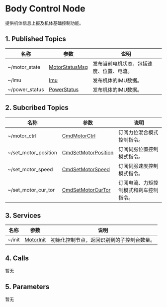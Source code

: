 # Body Control Node

提供机体信息上报及机体基础控制功能。

## 1. Published Topics

| 名称 | 参数 | 说明 |
| --- | --- | --- |
| ~/motor_state | [MotorStatusMsg](../msg/MotorStatusMsg.msg) | 发布当前电机状态，包括速度、位置、电流。 |
| ~/imu | [Imu](../msg/Imu.msg) | 发布机体的IMU数据。 |
| ~/power_status | [PowerStatus](../msg/PowerStatus.msg) | 发布机体的IMU数据。 |

## 2. Subcribed Topics

| 名称 | 参数 | 说明 |
| --- | --- | --- |
| ~/motor_ctrl | [CmdMotorCtrl](../msg/CmdMotorCtrl.msg) | 订阅力位混合模式控制指令。 |
| ~/set_motor_position | [CmdSetMotorPosition](../msg/CmdSetMotorPosition.msg) | 订阅伺服位置控制模式指令。 |
| ~/set_motor_speed | [CmdSetMotorSpeed](../msg/CmdSetMotorSpeed.msg) | 订阅伺服速度控制模式指令。 |
| ~/set_motor_cur_tor | [CmdSetMotorCurTor](../msg/CmdSetMotorCurTor.msg) | 订阅电流、力矩控制模式和刹车控制指令。 |

## 3. Services

| 名称 | 参数 | 说明 |
| --- | --- | --- |
| ~/init | [MotorInit](../srv/MotorInit.srv) | 初始化控制节点，返回识别到的子控制台数量。 |

## 4. Calls

暂无

## 5. Parameters

暂无